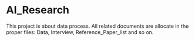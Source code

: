 # AI_Research

This project is about data process. All related documents are allocate in the proper files: Data, Interview, Reference_Paper_list and so on.

